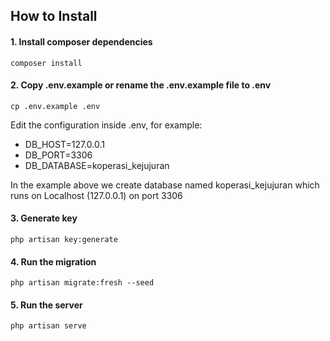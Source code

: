 ## How to Install

#### 1. Install composer dependencies
```
composer install
```

#### 2. Copy .env.example or rename the .env.example file to .env
```
cp .env.example .env
```
Edit the configuration inside .env, for example:
- DB_HOST=127.0.0.1
- DB_PORT=3306
- DB_DATABASE=koperasi_kejujuran

In the example above we create database named koperasi_kejujuran which runs on Localhost (127.0.0.1) on port 3306

#### 3. Generate key
```
php artisan key:generate
```

#### 4. Run the migration
```
php artisan migrate:fresh --seed
```

#### 5. Run the server
```
php artisan serve
```
